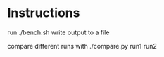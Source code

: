 # Instructions

run ./bench.sh
write output to a file

compare different runs with ./compare.py run1 run2
